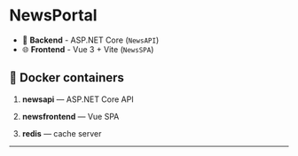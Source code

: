 # NewsPortal

- 🧱 **Backend** - ASP.NET Core (`NewsAPI`)
- 🌐 **Frontend** - Vue 3 + Vite (`NewsSPA`)

## 🐳 Docker containers

1. **newsapi** — ASP.NET Core API  

2. **newsfrontend** — Vue SPA

3. **redis** — cache server
   
---
